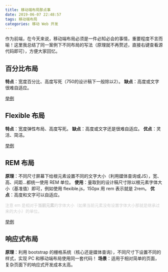 ```yaml
---
title: 移动端布局那点事
date: 2019-06-07 22:48:57
tags: 移动端布局
categories: 移动 Web 开发
---
```


作为前端，在今天来说，移动端布局必须是一件必知必会的事情，重要程度不言而喻！这里我总结了同一案例下不同布局的写法（原理就不再赘述，直接右键查看源代码即可），方便大家回忆。

<!-- more -->

## 百分比布局

**特点**：宽度百分比、高度写死（750的设计稿下一般除以2）。
**缺点**：高度或文字很难自适应。

<a href="/resource/demos/demo02/01_index.html">举例</a>

## Flexible 布局

**特点**：宽度弹性布局、高度写死。
**缺点**：高度或文字还是很难自适应。
**优点**：灵活、简洁。

<a href="/resource/demos/demo02/02_index.html">举例</a>

## REM 布局

**原理**：不同尺寸屏幕下给根元素设置不同的文字大小（利用媒体查询或JS），宽、高、间距...都统一使用 REM 单位。
**使用**：量取到的设计稿尺寸除以根元素字体大小（基准值）即可，例如使用 flexible.js，150px 用 rem 表示就是 2rem。
**优点**：高度和文字可以自适应。

<font color=#ccc size=2>注意 em 是相对于**当前元素**的字体大小（如果当前元素没有设置字体大小那就是继承过来的大小）的单位。</font>

<a href="/resource/demos/demo02/03_index.html">举例</a>

## 响应式布局

**原理**：利用 bootstrap 的栅格系统（核心还是媒体查询），不同尺寸下设置不同的样式，实现 PC 和移动端布局使用同一套代码！
**场景**：适用于相对简单的页面，复杂页面下的响应式开发成本太高。